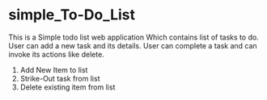 # simple_To-Do_List

This is a Simple todo list web application Which contains list of tasks to do. User can add a new task and its details.
User can complete a task and can invoke its actions like delete.

1. Add New Item to list
2. Strike-Out task from list
3. Delete existing item from list
